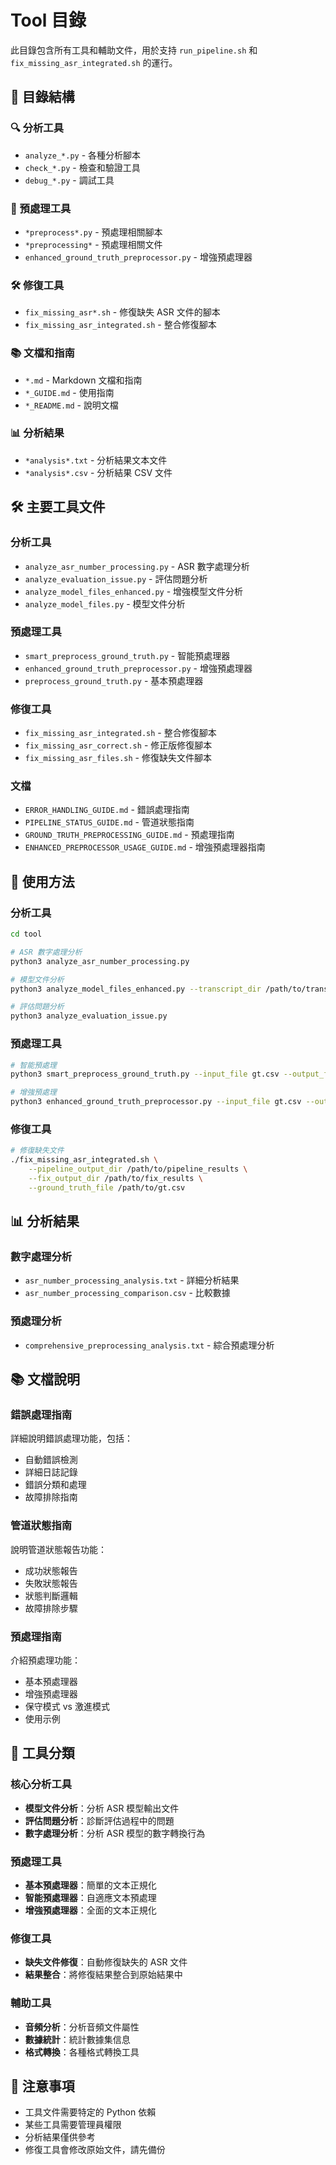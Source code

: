 # Tool 目錄

此目錄包含所有工具和輔助文件，用於支持 `run_pipeline.sh` 和 `fix_missing_asr_integrated.sh` 的運行。

## 📁 目錄結構

### 🔍 分析工具
- `analyze_*.py` - 各種分析腳本
- `check_*.py` - 檢查和驗證工具
- `debug_*.py` - 調試工具

### 🔧 預處理工具
- `*preprocess*.py` - 預處理相關腳本
- `*preprocessing*` - 預處理相關文件
- `enhanced_ground_truth_preprocessor.py` - 增強預處理器

### 🛠️ 修復工具
- `fix_missing_asr*.sh` - 修復缺失 ASR 文件的腳本
- `fix_missing_asr_integrated.sh` - 整合修復腳本

### 📚 文檔和指南
- `*.md` - Markdown 文檔和指南
- `*_GUIDE.md` - 使用指南
- `*_README.md` - 說明文檔

### 📊 分析結果
- `*analysis*.txt` - 分析結果文本文件
- `*analysis*.csv` - 分析結果 CSV 文件

## 🛠️ 主要工具文件

### 分析工具
- `analyze_asr_number_processing.py` - ASR 數字處理分析
- `analyze_evaluation_issue.py` - 評估問題分析
- `analyze_model_files_enhanced.py` - 增強模型文件分析
- `analyze_model_files.py` - 模型文件分析

### 預處理工具
- `smart_preprocess_ground_truth.py` - 智能預處理器
- `enhanced_ground_truth_preprocessor.py` - 增強預處理器
- `preprocess_ground_truth.py` - 基本預處理器

### 修復工具
- `fix_missing_asr_integrated.sh` - 整合修復腳本
- `fix_missing_asr_correct.sh` - 修正版修復腳本
- `fix_missing_asr_files.sh` - 修復缺失文件腳本

### 文檔
- `ERROR_HANDLING_GUIDE.md` - 錯誤處理指南
- `PIPELINE_STATUS_GUIDE.md` - 管道狀態指南
- `GROUND_TRUTH_PREPROCESSING_GUIDE.md` - 預處理指南
- `ENHANCED_PREPROCESSOR_USAGE_GUIDE.md` - 增強預處理器指南

## 🚀 使用方法

### 分析工具
```bash
cd tool

# ASR 數字處理分析
python3 analyze_asr_number_processing.py

# 模型文件分析
python3 analyze_model_files_enhanced.py --transcript_dir /path/to/transcripts --ground_truth_file /path/to/gt.csv

# 評估問題分析
python3 analyze_evaluation_issue.py
```

### 預處理工具
```bash
# 智能預處理
python3 smart_preprocess_ground_truth.py --input_file gt.csv --output_file processed_gt.csv --mode conservative

# 增強預處理
python3 enhanced_ground_truth_preprocessor.py --input_file gt.csv --output_file enhanced_gt.csv --mode aggressive
```

### 修復工具
```bash
# 修復缺失文件
./fix_missing_asr_integrated.sh \
    --pipeline_output_dir /path/to/pipeline_results \
    --fix_output_dir /path/to/fix_results \
    --ground_truth_file /path/to/gt.csv
```

## 📊 分析結果

### 數字處理分析
- `asr_number_processing_analysis.txt` - 詳細分析結果
- `asr_number_processing_comparison.csv` - 比較數據

### 預處理分析
- `comprehensive_preprocessing_analysis.txt` - 綜合預處理分析

## 📚 文檔說明

### 錯誤處理指南
詳細說明錯誤處理功能，包括：
- 自動錯誤檢測
- 詳細日誌記錄
- 錯誤分類和處理
- 故障排除指南

### 管道狀態指南
說明管道狀態報告功能：
- 成功狀態報告
- 失敗狀態報告
- 狀態判斷邏輯
- 故障排除步驟

### 預處理指南
介紹預處理功能：
- 基本預處理器
- 增強預處理器
- 保守模式 vs 激進模式
- 使用示例

## 🔧 工具分類

### 核心分析工具
- **模型文件分析**：分析 ASR 模型輸出文件
- **評估問題分析**：診斷評估過程中的問題
- **數字處理分析**：分析 ASR 模型的數字轉換行為

### 預處理工具
- **基本預處理器**：簡單的文本正規化
- **智能預處理器**：自適應文本預處理
- **增強預處理器**：全面的文本正規化

### 修復工具
- **缺失文件修復**：自動修復缺失的 ASR 文件
- **結果整合**：將修復結果整合到原始結果中

### 輔助工具
- **音頻分析**：分析音頻文件屬性
- **數據統計**：統計數據集信息
- **格式轉換**：各種格式轉換工具

## 📝 注意事項

- 工具文件需要特定的 Python 依賴
- 某些工具需要管理員權限
- 分析結果僅供參考
- 修復工具會修改原始文件，請先備份
